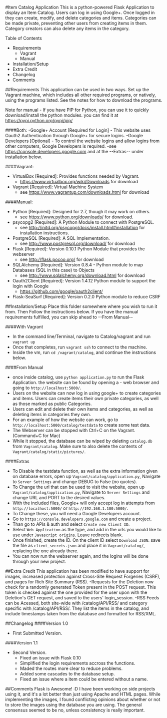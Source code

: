 #Item Catalog Application
This is a python-powered Flask Application to display an Item Catalog. Users can log in using Google+. Once logged in they can create, modify, and delete categories and items. Categories can be made private, preventing other users from creating items in them. Category creators can also delete any items in the category.

Table of Contents
- Requirements
  - Vagrant
  - Manual
- Installation/Setup
- Extra Credit
- Changelog
- Comments


##Requirements
This application can be used in two ways. Set up the Vagrant machine, which includes all other required programs, or natively, using the programs listed. See the notes for how to download the programs.

Note for manual - If you have PIP for Python, you can use it to quickly download/install the python modules.
you can find it at https://pypi.python.org/pypi/pip/

####Both:
-Google+ Account [Required for Login] - This website uses Oauth2 Authentication through Google+ for secure logins.
-Google Developers [Optional] - To control the website logins and allow logins from other computers, Google Developers is required.
  -see https://console.developers.google.com and at the --Extras-- under installation below.

####Vagrant:
- VirtualBox [Required]: Provides functions needed by Vagrant.
  - https://www.virtualbox.org/wiki/Downloads for download
- Vagrant [Required]: Virtual Machine System
  - see https://www.vagrantup.com/downloads.html for download

####Manual:
- Python [Required]: Designed for 2.7, though it may work on others.
  - see https://www.python.org/downloads/ for download.
- psycopg2 [Required]: A Python Module to connect with PostgreSQL.
  - see http://initd.org/psycopg/docs/install.html#installation for installation instructions.
- PostgreSQL [Required]: A SQL Implementation.
  - see http://www.postgresql.org/download/ for download
- Flask [Required]: Version 0.10.1 Python Module that provides the webserver
  - see http://flask.pocoo.org/ for download 
- SQLAlchemy [Required]: Version 0.8.4 - Python module to map Databases (SQL in this case) to Objects
  - see http://www.sqlalchemy.org/download.html for download
- Oauth2Client [Required]: Version 1.4.12 Python module to support the login with Google
  - https://github.com/google/oauth2client/
- Flask-SeaSurf [Required]: Version 0.2.0 Python module to reduce CSRF 


##Installation/Setup
Place this folder somewhere where you wish to run it from. Then Follow the instructions below.
If you have the manual requirements fulfilled, you can skip ahead to --From Manual--

####With Vagrant
- In the command line/Terminal, navigate to Catalog/vagrant and run `vagrant up`
- Once that completes, run `vagrant ssh` to connect to the machine.
- Inside the vm, run `cd /vagrant/catalog`, and continue the instructions below.

####From Manual
- once inside catalog, use `python application.py` to run the Flask Application. the website can be found by opening a - web browser and going to `http://localhost:5000/`.
- Users on the website can now log in using google+ to create categories and items. Users can create items their own private categories, as well as those marked as public Categories.
- Users can edit and delete their own items and categories, as well as deleting items in categories they own.
- For an example of how the website can work, go to `http://localhost:5000/catalog/testdata` to create some test data.
- The Webserver can be stopped with Ctrl+C on the Vagrant. (Command+C for Mac)
- While it stopped, the database can be wiped by deleting `catalog.db` from `Vagrant/catalog`. Make sure to also delete the contents of `Vagrant/catalog/static/pictures/`.

####Extras
- To Disable the testdata function, as well as the extra information given on database errors, open up `Vagrant/catalog/application.py`, Navigate to `Server Settings` and change DEBUG to False (no quotes).
- To Change the url that can be used to visit the website, open up `Vagrant/catalog/application.py`, Navigate to `Server Settings` and change URL and PORT to the desired values.
- With the included files, Google+ will only accept log in attempts from `http://localhost:5000/` or `http://192.168.1.180:5000/`.
- To Change these, you will need a Google Developers account.
- Go to `https://console.developers.google.com` and create a project.
- Than go to APIs & auth and select `Create new Client ID`.
- Select `Web Application` as the type, and add in the urls you would like to use under `Javascript origins`. Leave redirects blank.
- Once finished, create the ID. On the client ID select `Download JSON`. save the file as `client_secrets.json` and place it in `Vagrant/catalog/`, replacing the one already there.
- You can now run the webserver again, and the logins will be done through your new project.


##Extra Credit
This application has been modified to have support for images, increased protection against Cross-Site Request Forgeries (CSRF), and pages for Rich Site Summary (RSS).
 -Requests for the Deletion now check for a randomly generated Token present in the POST request. This token is checked 
  against the one provided for the user upon with the Deletion's GET request, and saved to the users' login_session.
 -RSS Feeds can be Acessed, both site-wide with /catalog/API/RSS/ and category specific with /catalog/API/RSS/<category>.
  They list the items in the catalog, and include timestamps taken from the database and formatted for RSS/XML.


##Changelog
####Version 1.0
- First Submitted Version.

####Version 1.1
- Second Version.
  - Fixed an issue with Flask 0.10
  - Simplified the login requirements accross the functions.
  - Maded the routes more clear to reduce problems.
  - Added some cascades to the database setup.
  - Fixed an issue where a item could be entered without a name.

##Comments
Flask is Awesome! :D
I have been working on side projects using it, and it's a lot better than just using Apache and HTML pages.
While implementing the images, I found conflicting opinions about whether or not to store the images using the database you are using. The general consensus seemed to be no, unless consistency is really important.
